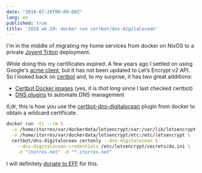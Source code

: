 ```yaml
---
date: "2018-07-20T00:00:00Z"
lang: en
published: true
title: '2018 wk.29: docker run certbot/dns-digitalocean'
---
```


I'm in the middle of migrating my home services from docker on NixOS
to a private [Joyent Triton][] deployment.

While doing this my certificates expired. A few years ago I settled on
using Google's [acme client][], but it has not been updated to Let’s
Encrypt v2 API. So I looked back on [certbot][] and, to my surprise,
it has two great additions:

- [Certbot Docker images][] (yes, it is *that long* since I last
  checked certbot)
- [DNS plugins][] to automate DNS management

tl;dr, this is how you use the [certbot-dns-digitalocean][] plugin
from docker to obtain a wildcard certificate.

```bash
docker run -ti --rm \
  -v /home/itorres/var/dockerdata/letsencrypt/var:/var/lib/letsencrypt \
  -v /home/itorres/var/dockerdata/letsencrypt/etc:/etc/letsencrypt \
  certbot/dns-digitalocean certonly --dns-digitalocean \
    --dns-digitalocean-credentials /etc/letsencrypt/secrets/do.ini \
	-d "itorres.net" -d "*.itorres.net"
```

I will definitely [donate to EFF][] for this.

[Joyent Triton]: https://www.joyent.com/triton/compute
[acme client]: https://github.com/google/acme
[certbot]: https://certbot.eff.org/
[Certbot Docker images]: https://hub.docker.com/u/certbot/
[DNS plugins]: https://certbot.eff.org/docs/using.html#dns-plugins
[certbot-dns-digitalocean]: https://certbot-dns-digitalocean.readthedocs.io/en/latest/
[donate to EFF]: https://supporters.eff.org/donate/support-work-on-certbot
[acme client]: https://github.com/google/acme
